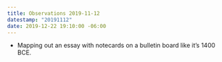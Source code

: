 ```yaml
---
title: Observations 2019-11-12
datestamp: "20191112"
date: 2019-12-22 19:10:00 -06:00
---
```


- Mapping out an essay with notecards on a bulletin board like it’s 1400 BCE.
